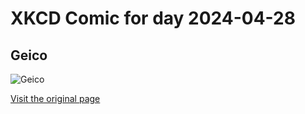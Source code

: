 
# XKCD Comic for day 2024-04-28

## Geico

![Geico](https://imgs.xkcd.com/comics/geico.jpg "David did this")

[Visit the original page](https://xkcd.com/42/)
